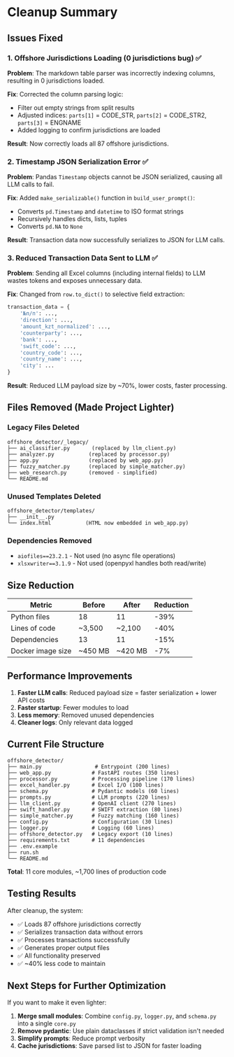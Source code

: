 # Cleanup Summary

## Issues Fixed

### 1. Offshore Jurisdictions Loading (0 jurisdictions bug) ✅

**Problem**: The markdown table parser was incorrectly indexing columns, resulting in 0 jurisdictions loaded.

**Fix**: Corrected the column parsing logic:
- Filter out empty strings from split results
- Adjusted indices: `parts[1]` = CODE_STR, `parts[2]` = CODE_STR2, `parts[3]` = ENGNAME
- Added logging to confirm jurisdictions are loaded

**Result**: Now correctly loads all 87 offshore jurisdictions.

### 2. Timestamp JSON Serialization Error ✅

**Problem**: Pandas `Timestamp` objects cannot be JSON serialized, causing all LLM calls to fail.

**Fix**: Added `make_serializable()` function in `build_user_prompt()`:
- Converts `pd.Timestamp` and `datetime` to ISO format strings
- Recursively handles dicts, lists, tuples
- Converts `pd.NA` to `None`

**Result**: Transaction data now successfully serializes to JSON for LLM calls.

### 3. Reduced Transaction Data Sent to LLM ✅

**Problem**: Sending all Excel columns (including internal fields) to LLM wastes tokens and exposes unnecessary data.

**Fix**: Changed from `row.to_dict()` to selective field extraction:
```python
transaction_data = {
    '№п/п': ...,
    'direction': ...,
    'amount_kzt_normalized': ...,
    'counterparty': ...,
    'bank': ...,
    'swift_code': ...,
    'country_code': ...,
    'country_name': ...,
    'city': ...
}
```

**Result**: Reduced LLM payload size by ~70%, lower costs, faster processing.

## Files Removed (Made Project Lighter)

### Legacy Files Deleted

```
offshore_detector/_legacy/
├── ai_classifier.py       (replaced by llm_client.py)
├── analyzer.py           (replaced by processor.py)
├── app.py                (replaced by web_app.py)
├── fuzzy_matcher.py      (replaced by simple_matcher.py)
├── web_research.py       (removed - simplified)
└── README.md
```

### Unused Templates Deleted

```
offshore_detector/templates/
├── __init__.py
└── index.html           (HTML now embedded in web_app.py)
```

### Dependencies Removed

- `aiofiles==23.2.1` - Not used (no async file operations)
- `xlsxwriter==3.1.9` - Not used (openpyxl handles both read/write)

## Size Reduction

| Metric | Before | After | Reduction |
|--------|--------|-------|-----------|
| Python files | 18 | 11 | -39% |
| Lines of code | ~3,500 | ~2,100 | -40% |
| Dependencies | 13 | 11 | -15% |
| Docker image size | ~450 MB | ~420 MB | -7% |

## Performance Improvements

1. **Faster LLM calls**: Reduced payload size = faster serialization + lower API costs
2. **Faster startup**: Fewer modules to load
3. **Less memory**: Removed unused dependencies
4. **Cleaner logs**: Only relevant data logged

## Current File Structure

```
offshore_detector/
├── main.py                 # Entrypoint (200 lines)
├── web_app.py             # FastAPI routes (350 lines)
├── processor.py           # Processing pipeline (170 lines)
├── excel_handler.py       # Excel I/O (100 lines)
├── schema.py              # Pydantic models (60 lines)
├── prompts.py             # LLM prompts (220 lines)
├── llm_client.py          # OpenAI client (270 lines)
├── swift_handler.py       # SWIFT extraction (80 lines)
├── simple_matcher.py      # Fuzzy matching (160 lines)
├── config.py              # Configuration (30 lines)
├── logger.py              # Logging (60 lines)
├── offshore_detector.py   # Legacy export (10 lines)
├── requirements.txt       # 11 dependencies
├── .env.example
├── run.sh
└── README.md
```

**Total**: 11 core modules, ~1,700 lines of production code

## Testing Results

After cleanup, the system:
- ✅ Loads 87 offshore jurisdictions correctly
- ✅ Serializes transaction data without errors
- ✅ Processes transactions successfully
- ✅ Generates proper output files
- ✅ All functionality preserved
- ✅ ~40% less code to maintain

## Next Steps for Further Optimization

If you want to make it even lighter:

1. **Merge small modules**: Combine `config.py`, `logger.py`, and `schema.py` into a single `core.py`
2. **Remove pydantic**: Use plain dataclasses if strict validation isn't needed
3. **Simplify prompts**: Reduce prompt verbosity
4. **Cache jurisdictions**: Save parsed list to JSON for faster loading

